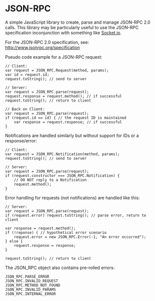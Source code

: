 JSON-RPC
========

A simple JavaScript library to create, parse and manage JSON-RPC 2.0 calls. This library may be particularly useful to use the JSON-RPC specification inconjunction with something like [Socket.io](http://socket.io/).

For the JSON-RPC 2.0 specification, see: http://www.jsonrpc.org/specification

Pseudo code example for a JSON-RPC request:

    // Client:
    var request = JSON_RPC.Request(method, params);
    var id = request.id;
    request.toString(); // send to server

    // Server:
    var request = JSON_RPC.parse(request);
    request.response = request.method(); // if successful
    request.toString(); // return to client

    // Back on Client:
    var request = JSON_RPC.parse(request);
    if (request.id == id) { // the request ID is maintained
        var response = request.response; // if successful
    }

Notifications are handled similarly but without support for IDs or a response/error:

    // Client:
    var request = JSON_RPC.Notification(method, params);
    request.toString(); // send to server

    // Server:
    var request = JSON_RPC.parse(request);
    if (request.constructor === JSON_RPC.Notification) {
        // DO NOT reply to a Notification
        request.method();
    }
    
Error handling for requests (not notifications) are handled like this:

    // Server:
    var request = JSON_RPC.parse(request);
    if (request.error) request.toString(); // parse error, return to client
    
    var response = request.method();
    if (!reponse) { // hypothetical error scenario
        request.error = new JSON_RPC.Error(-1, "An error occurred");
    } else {
        request.response = response;
    }
    
    request.toString(); // return to client
    
The JSON_RPC object also contains pre-rolled errors:

    JSON_RPC.PARSE_ERROR
    JSON_RPC.INVALID_REQUEST
    JSON_RPC.METHOD_NOT_FOUND
    JSON_RPC.INVALID_PARAMS
    JSON_RPC.INTERNAL_ERROR